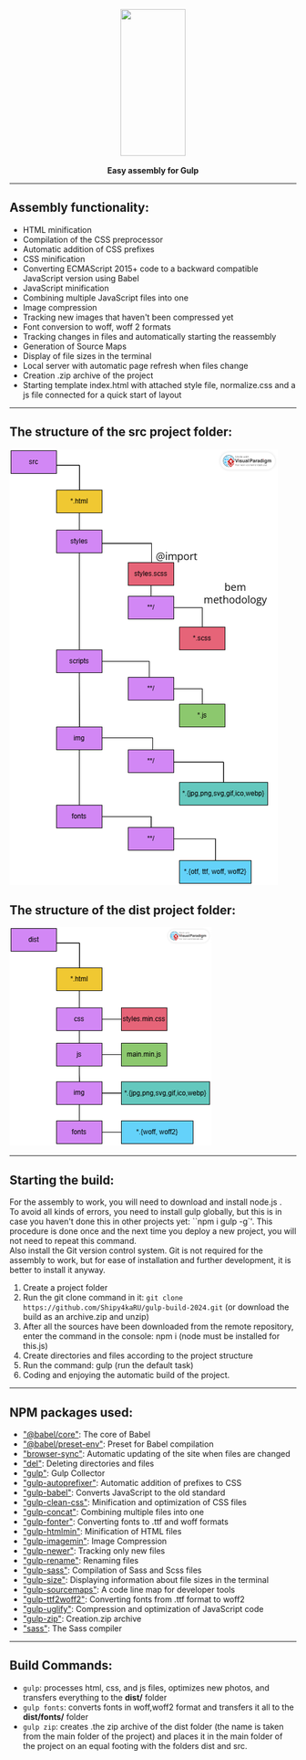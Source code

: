<p align="center">
  <a href="https://gulpjs.com">
    <img height="257" width="114" src="https://raw.githubusercontent.com/gulpjs/artwork/master/gulp-2x.png">
  </a>
  <p align="center"><strong>Easy assembly for Gulp</strong></p>
</p>

****
## Assembly functionality:
+ HTML minification  
+ Compilation of the CSS preprocessor  
+ Automatic addition of CSS prefixes  
+ CSS minification  
+ Converting ECMAScript 2015+ code to a backward compatible JavaScript version using Babel  
+ JavaScript minification   
+ Combining multiple JavaScript files into one  
+ Image compression   
+ Tracking new images that haven't been compressed yet  
+ Font conversion to woff, woff 2 formats  
+ Tracking changes in files and automatically starting the reassembly  
+ Generation of Source Maps   
+ Display of file sizes in the terminal   
+ Local server with automatic page refresh when files change  
+ Creation .zip archive of the project  
+ Starting template index.html with attached style file, normalize.css and a js file connected for a quick start of layout
****
## The structure of the src project folder:
![Изображение](./src-diagram.png "Логотип Markdown")  

## The structure of the dist project folder:
![Изображение](./dist-diagram.png "Логотип Markdown")  
****
## Starting the build:    
For the assembly to work, you will need to download and install node.js .   
To avoid all kinds of errors, you need to install gulp globally, but this is in case you haven't done this in other projects yet: ``npm i gulp -g`'. This procedure is done once and the next time you deploy a new project, you will not need to repeat this command.       
Also install the Git version control system. Git is not required for the assembly to work, but for ease of installation and further development, it is better to install it anyway.

1. Create a project folder    
2. Run the git clone command in it: ```git clone https://github.com/Shipy4kaRU/gulp-build-2024.git``` (or download the build as an archive.zip and unzip)   
3. After all the sources have been downloaded from the remote repository, enter the command in the console: npm i (node must be installed for this.js)   
4. Create directories and files according to the project structure   
5. Run the command: gulp (run the default task)   
6. Coding and enjoying the automatic build of the project.
****
## NPM packages used:  
- ["@babel/core"](https://www.npmjs.com/package/@babel/core): The core of Babel   
- ["@babel/preset-env"](https://www.npmjs.com/package/@babel/preset-env): Preset for Babel compilation  
- ["browser-sync"](https://www.npmjs.com/package/browser-sync): Automatic updating of the site when files are changed   
- ["del"](https://www.npmjs.com/package/del): Deleting directories and files   
- ["gulp"](https://www.npmjs.com/package/gulp): Gulp Collector   
- ["gulp-autoprefixer"](https://www.npmjs.com/package/gulp-autoprefixer): Automatic addition of prefixes to CSS  
- ["gulp-babel"](https://www.npmjs.com/package/gulp-babel): Converts JavaScript to the old standard  
- ["gulp-clean-css"](https://www.npmjs.com/package/gulp-clean-css): Minification and optimization of CSS files  
- ["gulp-concat"](https://www.npmjs.com/package/gulp-concat): Combining multiple files into one  
- ["gulp-fonter"](https://www.npmjs.com/package/gulp-fonter): Converting fonts to .ttf and woff formats  
- ["gulp-htmlmin"](https://www.npmjs.com/package/gulp-htmlmin): Minification of HTML files  
- ["gulp-imagemin"](https://www.npmjs.com/package/gulp-imagemin): Image Compression  
- ["gulp-newer"](https://www.npmjs.com/package/gulp-newer): Tracking only new files   
- ["gulp-rename"](https://www.npmjs.com/package/gulp-rename): Renaming files   
- ["gulp-sass"](https://www.npmjs.com/package/gulp-sass): Compilation of Sass and Scss files  
- ["gulp-size"](https://www.npmjs.com/search?q=gulp-size): Displaying information about file sizes in the terminal  
- ["gulp-sourcemaps"](https://www.npmjs.com/package/gulp-sourcemaps): A code line map for developer tools  
- ["gulp-ttf2woff2"](https://www.npmjs.com/package/gulp-ttf2woff2): Converting fonts from .ttf format to woff2   
- ["gulp-uglify"](https://www.npmjs.com/package/gulp-uglify): Compression and optimization of JavaScript code  
- ["gulp-zip"](https://www.npmjs.com/package/gulp-zip): Creation.zip archive  
- ["sass"](https://www.npmjs.com/package/sass): The Sass compiler  
****
## Build Commands:   
+ ```gulp```: processes html, css, and js files, optimizes new photos, and transfers everything to the **dist/**  folder
+ ```gulp fonts```: converts fonts in woff,woff2 format and transfers it all to the **dist/fonts/** folder  
+ ```gulp zip```: creates .the zip archive of the dist folder (the name is taken from the main folder of the project) and places it in the main folder of the project on an equal footing with the folders dist and src.  
